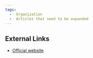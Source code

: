 ```yaml
---
tags:
  -  Organization
  -  Articles that need to be expanded
---
```

## External Links

- [Official website](http://www.opp.ca/)